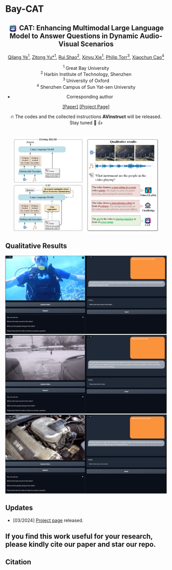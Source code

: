 # Bay-CAT
<div align="center">

<h2 class="papername"> <img src="./assets/logo.png" style="vertical-align: middle; height: 1em; padding: 0 0.2em;"> CAT: Enhancing Multimodal Large Language Model to Answer Questions in Dynamic Audio-Visual Scenarios </h2>
<div>
<div>
    <a href="https://scholar.google.com/citations?user=1joiJpUAAAAJ" target="_blank">Qilang Ye<sup>1</sup></a>,
    <a href="https://zitongyu.github.io/" target="_blank">Zitong Yu*<sup>1</sup></a>,
    <a href="https://rshaojimmy.github.io/" target="_blank">Rui Shao<sup>2</sup></a>,
    <a href="https://ieeexplore.ieee.org/author/37090029620" target="_blank">Xinyu Xie<sup>1</sup></a>,
    <a href="https://scholar.google.com/citations?user=kPxa2w0AAAAJ" target="_blank">Philip Torr<sup>3</sup></a>,
    <a href="https://scholar.google.com/citations?user=PDgp6OkAAAAJ" target="_blank">Xiaochun Cao<sup>4</sup></a>
</div>

<sup>1</sup> Great Bay University<br>
<sup>2</sup> Harbin Institute of Technology, Shenzhen<br>
<sup>3</sup> University of Oxford<br>
<sup>4</sup> Shenzhen Campus of Sun Yat-sen University<br>
* Corresponding author

[[Paper]]() [[Project Page]](https://github.com/rikeilong/Bay-CAT)

:fire: The codes and the collected instructions <b>AVinstruct</b> will be released. Stay tuned :beers: :+1: 

</div>
<br>
  
<img src='assets/Introduction.jpg' width='90%'>

</div>

## Qualitative Results

![Qualitative Comparison](assets/app-visual-1.png)
![Qualitative Comparison](assets/app-visual-2.png)
![Qualitative Comparison](assets/app-visual-3.png)

## Updates
- [03/2024] [Project page](https://github.com/rikeilong/Bay-CAT) released.

## If you find this work useful for your research, please kindly cite our paper and star our repo.

## Citation

